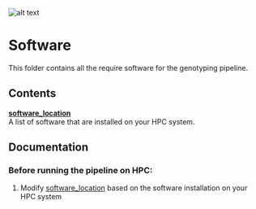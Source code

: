 ![alt text](https://secureservercdn.net/198.71.233.106/h9j.d46.myftpupload.com/wp-content/uploads/2019/09/palmerlab-logo.png)
# Software   
This folder contains all the require software for the genotyping pipeline.  

## Contents
**[software_location](software_location)**  
A list of software that are installed on your HPC system.

## Documentation  
### Before running the pipeline on HPC:
1. Modify [software_location](software_location) based on the software installation on your HPC system
